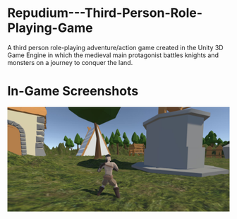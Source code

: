 # Repudium---Third-Person-Role-Playing-Game
A third person role-playing adventure/action game created in the Unity 3D Game Engine in which the medieval main protagonist battles knights and monsters on a journey to conquer the land.

# In-Game Screenshots
![](images/Fairfaxius_Village_In-Game.JPG)
